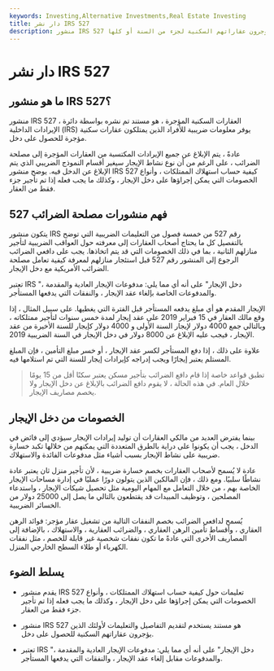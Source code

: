 ```yaml
---
keywords: Investing,Alternative Investments,Real Estate Investing
title: دار نشر IRS 527
description: منشور IRS 527 هو مستند يقدم معلومات ضريبية لأولئك الذين يؤجرون عقاراتهم السكنية لجزء من السنة أو كلها.
---
```


# دار نشر IRS 527
## ما هو منشور IRS 527؟

منشور IRS 527 ، العقارات السكنية المؤجرة ، هو مستند تم نشره بواسطة دائرة الإيرادات الداخلية (IRS) يوفر معلومات ضريبية للأفراد الذين يمتلكون عقارات سكنية مؤجرة للحصول على دخل.

عادةً ، يتم الإبلاغ عن جميع الإيرادات المكتسبة من العقارات المؤجرة إلى مصلحة الضرائب ، على الرغم من أن نوع نشاط الإيجار سيغير أقسام النموذج الضريبي الذي يتم الإبلاغ عن الدخل فيه. يوضح منشور IRS 527 كيفية حساب استهلاك الممتلكات ، وأنواع الخصومات التي يمكن إجراؤها على دخل الإيجار ، وكذلك ما يجب فعله إذا تم تأجير جزء فقط من العقار.

## فهم منشورات مصلحة الضرائب 527

يتكون منشور IRS رقم 527 من خمسة فصول من التعليمات الضريبية التي توضح بالتفصيل كل ما يحتاج أصحاب العقارات إلى معرفته حول العواقب الضريبية لتأجير منازلهم الثانية ، بما في ذلك الخصومات التي قد يتم اتخاذها. يجب على دافعي الضرائب الرجوع إلى المنشور رقم 527 قبل استئجار منازلهم لمعرفة كيفية تعامل مصلحة الضرائب الأمريكية مع دخل الإيجار.

تعتبر IRS "دخل الإيجار" على أنه أي مما يلي: مدفوعات الإيجار العادية والمقدمة ، والمدفوعات الخاصة بإلغاء عقد الإيجار ، والنفقات التي يدفعها المستأجر.

الإيجار المقدم هو أي مبلغ يدفعه المستأجر قبل الفترة التي يغطيها. على سبيل المثال ، إذا وقع مالك العقار في 15 فبراير 2019 على عقد إيجار لمدة خمس سنوات لتأجير ممتلكاته ، وبالتالي جمع 4000 دولار لإيجار السنة الأولى و 4000 دولار كإيجار للسنة الأخيرة من عقد الإيجار ، فيجب عليه الإبلاغ عن 8000 دولار في دخل الإيجار في السنة الضريبية 2019.

علاوة على ذلك ، إذا دفع المستأجر لكسر عقد الإيجار ، أو خسر مبلغ التأمين ، فإن المبلغ المستلم يعتبر إيجارًا ويجب إدراجه كإيرادات إيجار للسنة التي تم استلامها فيه.

> تطبق قواعد خاصة إذا قام دافع الضرائب بتأجير مسكن يعتبر سكنًا أقل من 15 يومًا خلال العام. في هذه الحالة ، لا يقوم دافع الضرائب بالإبلاغ عن دخل الإيجار ولا يخصم مصاريف الإيجار.

>

## الخصومات من دخل الإيجار

بينما يفترض العديد من مالكي العقارات أن توليد إيرادات الإيجار سيؤدي إلى فائض في الدخل ، يجب أن يكونوا على دراية بالطرق المتعددة التي يمكنهم من خلالها تكبد خسارة ضريبية على نشاط الإيجار بسبب أشياء مثل مدفوعات الفائدة والاستهلاك.

عادة لا يُسمح لأصحاب العقارات بخصم خسارة ضريبية ، لأن تأجير منزل ثان يعتبر عادة نشاطًا سلبيًا. ومع ذلك ، فإن المالكين الذين يتولون دورًا عمليًا في إدارة مساحات الإيجار الخاصة بهم ، من خلال التعامل مع المهام اليومية مثل تحصيل شيكات الإيجار ، واستدعاء المصلحين ، وتوظيف المبيدات قد يقتطعون بالتالي ما يصل إلى 25000 دولار من الخسائر الضريبية.

يُسمح لدافعي الضرائب بخصم النفقات التالية من تشغيل عقار مؤجر: فوائد الرهن العقاري ، وأقساط تأمين الرهن العقاري ، والضرائب العقارية ، والاستهلاك ، بالإضافة إلى المصاريف الأخرى التي عادةً ما تكون نفقات شخصية غير قابلة للخصم ، مثل نفقات الكهرباء أو طلاء السطح الخارجي المنزل.

## يسلط الضوء

- يقدم منشور IRS 527 تعليمات حول كيفية حساب استهلاك الممتلكات ، وأنواع الخصومات التي يمكن إجراؤها على دخل الإيجار ، وكذلك ما يجب فعله إذا تم تأجير جزء فقط من العقار.

- منشور IRS 527 هو مستند يستخدم لتقديم التفاصيل والتعليمات لأولئك الذين يؤجرون عقاراتهم السكنية للحصول على دخل.

- تعتبر IRS "دخل الإيجار" على أنه أي مما يلي: مدفوعات الإيجار العادية والمقدمة ، والمدفوعات مقابل إلغاء عقد الإيجار ، والنفقات التي يدفعها المستأجر.

